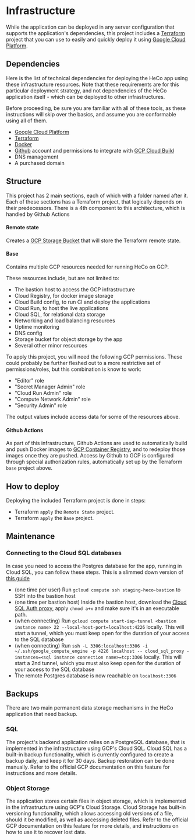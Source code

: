 # Infrastructure

While the application can be deployed in any server configuration that supports the application's
dependencies, this project includes a [Terraform](https://www.terraform.io/) project
that you can use to easily and quickly deploy it using
[Google Cloud Platform](https://cloud.google.com/).

## Dependencies

Here is the list of technical dependencies for deploying the HeCo app using these infrastructure
resources. Note that these requirements are for this particular deployment strategy, and not dependencies
of the HeCo application itself - which can be deployed to other infrastructures.

Before proceeding, be sure you are familiar with all of these tools, as these instructions
will skip over the basics, and assume you are conformable using all of them.

- [Google Cloud Platform](https://cloud.google.com)
- [Terraform](https://www.terraform.io/)
- [Docker](https://www.docker.com/)
- [Github](https://github.com) account and permissions to integrate
  with [GCP Cloud Build](https://cloud.google.com/build/docs/automating-builds/build-repos-from-github)
- DNS management
- A purchased domain

## Structure

This project has 2 main sections, each of which with a folder named after it. Each of these sections has a
Terraform project, that logically depends on their predecessors. There is a 4th component to this architecture,
which is handled by Github Actions

#### Remote state

Creates a [GCP Storage Bucket](https://cloud.google.com/storage/docs/json_api/v1/buckets)
that will store the Terraform remote state.

#### Base

Contains multiple GCP resources needed for running HeCo on GCP.

These resources include, but are not limited to:

- The bastion host to access the GCP infrastructure
- Cloud Registry, for docker image storage
- Cloud Build config, to run CI and deploy the applications
- Cloud Run, to host the live applications
- Cloud SQL, for relational data storage
- Networking and load balancing resources
- Uptime monitoring
- DNS config
- Storage bucket for object storage by the app
- Several other minor resources

To apply this project, you will need the following GCP permissions. These could probably be further fleshed out to a
more restrictive set of permissions/roles, but this combination is know to work:

- "Editor" role
- "Secret Manager Admin" role
- "Cloud Run Admin" role
- "Compute Network Admin" role
- "Security Admin" role

The output values include access data for some of the resources above.

#### Github Actions

As part of this infrastructure, Github Actions are used to automatically build and push Docker images to [GCP Container
Registry](https://cloud.google.com/container-registry), and to redeploy those images once they are pushed. Access by
Github to GCP
is configured through special authorization rules, automatically set up by the Terraform `base` project above.

## How to deploy

Deploying the included Terraform project is done in steps:

- Terraform `apply` the `Remote State` project.
- Terraform `apply` the `Base` project.

## Maintenance

### Connecting to the Cloud SQL databases

In case you need to access the Postgres database for the app, running in Cloud SQL, you can follow these steps.
This is a slimmed down version
of [this guide](https://medium.com/google-cloud/cloud-sql-with-private-ip-only-the-good-the-bad-and-the-ugly-de4ac23ce98a)

- (one time per user) Run `gcloud compute ssh staging-heco-bastion` to SSH into the bastion host
- (one time per bastion host) Inside the bastion host, download
  the [Cloud SQL Auth proxy](https://cloud.google.com/sql/docs/postgres/sql-proxy),
  apply `chmod a+x` and make sure it's in an executable path.
- (when connecting) Run `gcloud compute start-iap-tunnel <bastion instance name> 22 --local-host-port=localhost:4226`
  locally. This will start a tunnel, which you must keep open for the duration of your access to the SQL database
- (when connecting)
  Run `ssh -L 3306:localhost:3306 -i ~/.ssh/google_compute_engine -p 4226 localhost -- cloud_sql_proxy -instances=<sql instance connection name>=tcp:3306`
  locally. This will start a 2nd tunnel, which you must also keep open for the duration of your access to the SQL
  database
- The remote Postgres database is now reachable on `localhost:3306`

## Backups

There are two main permanent data storage mechanisms in the HeCo application that need backup.

### SQL

The project's backend application relies on a PostgreSQL database, that is implemented in the infrastructure using
GCP's Cloud SQL. Cloud SQL has a built-in backup functionality, which is currently configured to create a backup daily,
and keep it for 30 days. Backup restoration can be done manually. Refer to the official GCP documentation on this
feature for instructions and more details.

### Object Storage

The application stores certain files in object storage, which is implemented in the infrastructure using GCP's Cloud
Storage. Cloud Storage has built-in versioning functionality, which allows accessing old versions of a file, should it
be modified, as well as accessing deleted files. Refer to the official GCP documentation on this feature for more
details, and instructions on how to use it to recover lost data.
